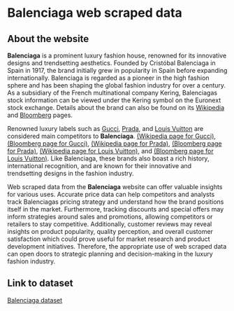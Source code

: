 # Balenciaga web scraped data 

## About the website

**Balenciaga** is a prominent luxury fashion house, renowned for its innovative designs and trendsetting aesthetics. Founded by Cristóbal Balenciaga in Spain in 1917, the brand initially grew in popularity in Spain before expanding internationally. Balenciaga is regarded as a pioneer in the high fashion sphere and has been shaping the global fashion industry for over a century. As a subsidiary of the French multinational company Kering, Balenciagas stock information can be viewed under the Kering symbol on the Euronext stock exchange. Details about the brand can also be found on its [Wikipedia](https://en.wikipedia.org/wiki/Balenciaga) and [Bloomberg](https://www.bloomberg.com/profile/company/0139743D:FP) pages.

Renowned luxury labels such as [Gucci](https://www.gucci.com/), [Prada](https://www.prada.com/), and [Louis Vuitton](https://www.louisvuitton.com/) are considered main competitors to **Balenciaga**. [(Wikipedia page for Gucci)](https://en.wikipedia.org/wiki/Gucci), [(Bloomberg page for Gucci)](https://www.bloomberg.com/quote/GUC:GR), [(Wikipedia page for Prada)](https://en.wikipedia.org/wiki/Prada), [(Bloomberg page for Prada)](https://www.bloomberg.com/profile/company/1913:HK), [(Wikipedia page for Louis Vuitton)](https://en.wikipedia.org/wiki/Louis_Vuitton), and [(Bloomberg page for Louis Vuitton)](https://www.bloomberg.com/profile/company/MC:FP). Like Balenciaga, these brands also boast a rich history, international recognition, and are known for their innovative and trendsetting designs in the fashion industry.

Web scraped data from the **Balenciaga** website can offer valuable insights for various uses. Accurate price data can help competitors and analysts track Balenciagas pricing strategy and understand how the brand positions itself in the market. Furthermore, tracking discounts and special offers may inform strategies around sales and promotions, allowing competitors or retailers to stay competitive. Additionally, customer reviews may reveal insights on product popularity, quality perception, and overall customer satisfaction which could prove useful for market research and product development initiatives. Therefore, the appropriate use of web scraped data can open doors to strategic planning and decision-making in the luxury fashion industry.


## Link to **dataset**

[Balenciaga dataset](https://www.databoutique.com/buy-data-list-subset/Balenciaga%20web%20scraped%20data/r/rec0EGCU96DEBdTOE)
